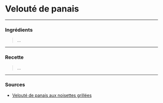 # Velouté de panais

---

### Ingrédients

> ...

---

### Recette

> ...

---

### Sources

* [Velouté de panais aux noisettes grillées](http://www.la-gourmandise-selon-angie.com/archives/2016/12/03/34570203.html#utm_medium=email&utm_source=notification&utm_campaign=poupougnette)
